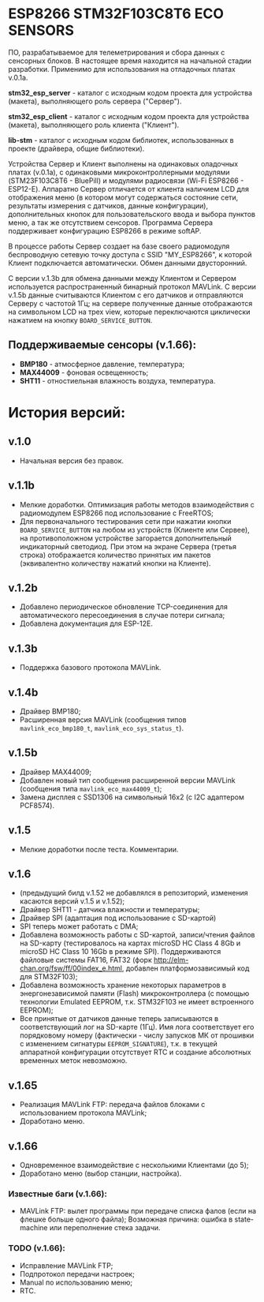 # ESP8266 STM32F103C8T6 ECO SENSORS

ПО, разрабатываемое для телеметрирования и сбора данных с сенсорных блоков. В настоящее время находится на начальной стадии разработки. Применимо для использования на отладочных платах v.0.1a. 

**stm32_esp_server** - каталог с исходным кодом проекта для устройства (макета), выполняющего роль сервера ("Сервер").

**stm32_esp_client** - каталог с исходным кодом проекта для устройства (макета), выполняющего роль клиента ("Клиент").

**lib-stm** - каталог с исходным кодом библиотек, использованных в проекте (драйвера, общие библиотеки).

Устройства Сервер и Клиент выполнены на одинаковых оладочных платах (v.0.1a), с одинаковыми микроконтроллерными модулями (STM23F103C8T6 - BluePill) и модулями радиосвязи (Wi-Fi ESP8266 - ESP12-E). Аппаратно Сервер отличается от клиента наличием LCD для отображения меню (в котором могут содержаться состояние сети, результаты измерения с датчиков, данные конфигурации), дополнительных кнопок для пользовательского ввода и выбора пунктов меню, а так же отсутствием сенсоров. Программа Сервера поддерживает конфигурацию ESP8266 в режиме softAP.

В процессе работы Сервер создает на базе своего радиомодуля беспроводную сетевую точку доступа с SSID "MY_ESP8266", к которой Клиент подключается автоматически. Обмен данными двусторонний.

С версии v.1.3b для обмена данными между Клиентом и Сервером используется распространенный бинарный протокол MAVLink. С версии v.1.5b данные считываются Клиентом с его датчиков и отправляются Серверу с частотой 1Гц; на сервере полученные данные отображаются на символьном LCD на трех view, которые переключаются циклически нажатием на кнопку `BOARD_SERVICE_BUTTON`.

## Поддерживаемые сенсоры (v.1.66):
* **BMP180** - атмосферное давление, температура;
* **MAX44009** - фоновая освещенность;
* **SHT11** - отностиельная влажность воздуха, температура.

# История версий:

## v.1.0
* Начальная версия без правок.

## v.1.1b
* Мелкие доработки. Оптимизация работы методов взаимодействия с радиомодулем ESP8266 под использование с FreeRTOS;
* Для первоначального тестирования сети при нажатии кнопки `BOARD_SERVICE_BUTTON` на любом из устройств (Клиенте или Сервее), на противоположном устройстве загорается дополнительный индикаторный светодиод. При этом на экране Сервера (третья строка) отображается количество принятых им пакетов (эквивалентно количеству нажатий кнопки на Клиенте).

## v.1.2b
* Добавлено периодическое обновление TCP-соединения для автоматического пересоединения в случае потери сигнала;
* Добавлена документация для ESP-12E.

## v.1.3b
* Поддержка базового протокола MAVLink.

## v.1.4b
* Драйвер BMP180;
* Расширенная версия MAVLink (сообщения типов `mavlink_eco_bmp180_t`, `mavlink_eco_sys_status_t`).

## v.1.5b
* Драйвер MAX44009;
* Добавлен новый тип сообщения расширенной версии MAVLink (сообщения типа `mavlink_eco_max44009_t`);
* Замена дисплея с SSD1306 на символьный 16х2 (с I2C адаптером PCF8574).

## v.1.5
* Мелкие доработки после теста. Комментарии.

## v.1.6
* (предыдущий билд v.1.52 не добавлялся в репозиторий, изменения касаются версий v.1.5 и v.1.52);
* Драйвер SHT11 - датчика влажности и температуры;
* Драйвер SPI (адаптация под использование с SD-картой)
* SPI теперь может работать с DMA;
* Добавлена возможность работы с SD-картой, записи/чтения файлов на SD-карту (тестировалось на картах microSD HC Class 4 8Gb и microSD HC Class 10 16Gb в режиме SPI). Поддерживаются файловые системы FAT16, FAT32 (форк <http://elm-chan.org/fsw/ff/00index_e.html>, добавлен платформозависимый код для STM32F103);
* Добавлена возможность хранение некоторых параметров в энергонезависимой памяти (Flash) микроконтроллера (с помощью технологии Emulated EEPROM, т.к. STM32F103 не имеет встроенного EEPROM);
* Все принятые от датчиков данные теперь записываются в соответствующий лог на SD-карте (1Гц). Имя лога соответствует его порядковому номеру (фактически - числу запусков МК от прошивки с изменением сигнатуры `EEPROM_SIGNATURE`), т.к. в текущей аппаратной конфигурации отсутствует RTC и создание абсолютных временных меток невозможно.

## v.1.65
* Реализация MAVLink FTP: передача файлов блоками с использованием протокола MAVLink;
* Доработано меню.

## v.1.66
* Одновременное взаимодействие с несколькими Клиентами (до 5);
* Доработано меню (выбор станции, настройка).

### Известные баги (v.1.66):
* MAVLink FTP: вылет программы при передаче списка фалов (если на флешке больше одного файла); Возможная причина: ошибка в state-machine или переполнение стека задачи.

### TODO (v.1.66):
* Исправление MAVLink FTP;
* Подпротокол передачи настроек;
* Manual по использованию меню;
* RTC.